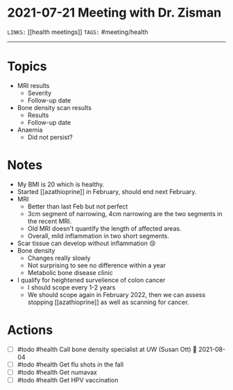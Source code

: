 # 2021-07-21 Meeting with Dr. Zisman
`LINKS:` [[health meetings]]
`TAGS:` #meeting/health

---
# Topics
- MRI results
	- Severity
	- Follow-up date
- Bone density scan results
	- Results
	- Follow-up date
- Anaemia
	- Did not persist?

# Notes
- My BMI is 20 which is healthy. 
- Started [[azathioprine]] in February, should end next February. 
- MRI
	- Better than last Feb but not perfect
	- 3cm segment of narrowing, 4cm narrowing are the two segments in the recent MRI.
	- Old MRI doesn't quantify the length of affected areas. 
	- Overall, mild inflammation in two short segments.
- Scar tissue can develop without inflammation 😢
- Bone density
	- Changes really slowly
	- Not surprising to see no difference within a year
	- Metabolic bone disease clinic
- I qualify for heightened survelience of colon cancer
	- I should scope every 1-2 years
	- We should scope again in February 2022, then we can assess stopping [[azathioprine]] as well as scanning for cancer. 

# Actions
- [ ] #todo #health Call bone density specialist at UW (Susan Ott) 📅 2021-08-04
- [ ] #todo #health Get flu shots in the fall
- [ ] #todo #health Get numavax
- [ ] #todo #health Get HPV vaccination